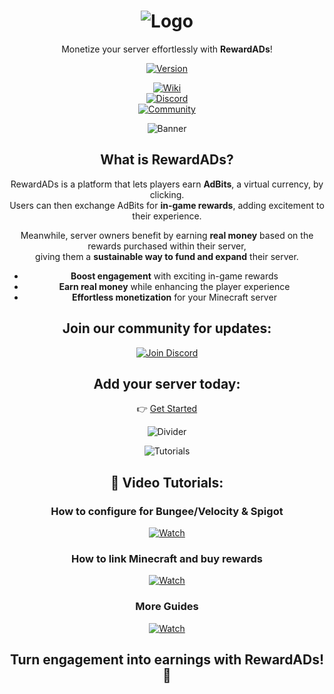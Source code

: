 <div align=center>
  
# ![Logo](https://i.imgur.com/SPOTXB3.png)

Monetize your server effortlessly with **RewardADs**!

[![Version](https://badges.spiget.org/resources/version/Version-orange-121867.svg)](https://spi.rewardads.it)

[![Wiki](https://i.imgur.com/jGDfaYs.png)](https://wiki.rewardads.it)  
[![Discord](https://i.imgur.com/EN3WaFG.png)](https://disc.rewardads.it)  
[![Community](https://i.imgur.com/jDaHegA.png)](https://disc.rewardads.it)

![Banner](https://i.imgur.com/GvOsrH1.png)

## **What is RewardADs?**
RewardADs is a platform that lets players earn **AdBits**, a virtual currency, by clicking.  
Users can then exchange AdBits for **in-game rewards**, adding excitement to their experience.  

Meanwhile, server owners benefit by earning **real money** based on the rewards purchased within their server,  
giving them a **sustainable way to fund and expand** their server.

- **Boost engagement** with exciting in-game rewards  
- **Earn real money** while enhancing the player experience  
- **Effortless monetization** for your Minecraft server  

## **Join our community for updates:**  
[![Join Discord](https://discordapp.com/api/guilds/1226514759843844128/widget.png?style=banner2)](https://disc.rewardads.it)

## **Add your server today:**  
👉 [Get Started](https://con.rewardads.it)

![Divider](https://i.imgur.com/lIawJcD.png)

![Tutorials](https://i.imgur.com/Gz0r0a1.png)  
## **🎥 Video Tutorials:**

### **How to configure for Bungee/Velocity & Spigot**
[![Watch](https://img.youtube.com/vi/OXpO5-Rxy_o/0.jpg)](https://www.youtube.com/watch?v=OXpO5-Rxy_o)

### **How to link Minecraft and buy rewards**
[![Watch](https://img.youtube.com/vi/uPYIJdB2heU/0.jpg)](https://www.youtube.com/watch?v=uPYIJdB2heU)

### **More Guides**
[![Watch](https://img.youtube.com/vi/u0V7nj0w5mQ/0.jpg)](https://www.youtube.com/watch?v=u0V7nj0w5mQ)

## **Turn engagement into earnings with RewardADs!** 🚀


